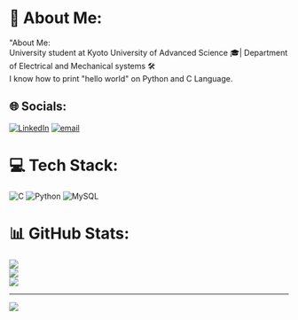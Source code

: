 # 💫 About Me:
"About Me:<br>University student at Kyoto University of Advanced Science 🎓| Department of Electrical and Mechanical systems 🛠️ <br>I know how to print "hello world" on Python and C Language.


## 🌐 Socials:
[![LinkedIn](https://img.shields.io/badge/LinkedIn-%230077B5.svg?logo=linkedin&logoColor=white)](https://linkedin.com/in/aaventura00) [![email](https://img.shields.io/badge/Email-D14836?logo=gmail&logoColor=white)](mailto:professional.albano@gmail.com) 

# 💻 Tech Stack:
![C](https://img.shields.io/badge/c-%2300599C.svg?style=for-the-badge&logo=c&logoColor=white) ![Python](https://img.shields.io/badge/python-3670A0?style=for-the-badge&logo=python&logoColor=ffdd54) ![MySQL](https://img.shields.io/badge/mysql-4479A1.svg?style=for-the-badge&logo=mysql&logoColor=white)
# 📊 GitHub Stats:
![](https://github-readme-stats.vercel.app/api?username=Albano-Agnelo&theme=tokyonight&hide_border=false&include_all_commits=false&count_private=false)<br/>
![](https://nirzak-streak-stats.vercel.app/?user=Albano-Agnelo&theme=tokyonight&hide_border=false)<br/>
![](https://github-readme-stats.vercel.app/api/top-langs/?username=Albano-Agnelo&theme=tokyonight&hide_border=false&include_all_commits=false&count_private=false&layout=compact)

---
[![](https://visitcount.itsvg.in/api?id=Albano-Agnelo&icon=0&color=0)](https://visitcount.itsvg.in)

<!-- Proudly created with GPRM ( https://gprm.itsvg.in ) -->
